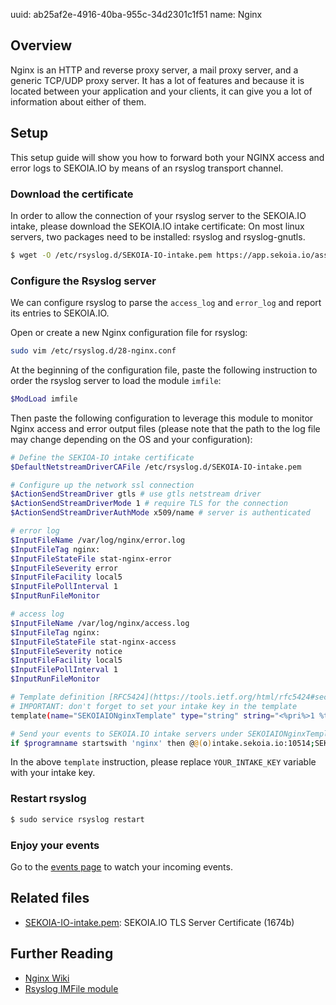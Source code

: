 uuid: ab25af2e-4916-40ba-955c-34d2301c1f51
name: Nginx

## Overview
Nginx is an HTTP and reverse proxy server, a mail proxy server, and a generic TCP/UDP proxy server. It has a lot of features and because it is located between your application and your clients, it can give you a lot of information about either of them.

## Setup
This setup guide will show you how to forward both your NGINX access and error logs to SEKOIA.IO by means of an rsyslog transport channel.

### Download the certificate
In order to allow the connection of your rsyslog server to the SEKOIA.IO intake, please download the SEKOIA.IO intake certificate:
On most linux servers, two packages need to be installed: rsyslog and rsyslog-gnutls.

```bash
$ wget -O /etc/rsyslog.d/SEKOIA-IO-intake.pem https://app.sekoia.io/assets/files/SEKOIA-IO-intake.pem
```

### Configure the Rsyslog server
We can configure rsyslog to parse the `access_log` and `error_log` and report its entries to SEKOIA.IO.

Open or create a new Nginx configuration file for rsyslog:
```bash
sudo vim /etc/rsyslog.d/28-nginx.conf
```

At the beginning of the configuration file,  paste the following instruction to order the rsyslog server to load the module `imfile`:
```bash
$ModLoad imfile
```

Then paste the following configuration to leverage this module to monitor Nginx access and error output files (please note that the path to the log file may change depending on the OS and your configuration):
```bash
# Define the SEKIOA-IO intake certificate
$DefaultNetstreamDriverCAFile /etc/rsyslog.d/SEKOIA-IO-intake.pem

# Configure up the network ssl connection
$ActionSendStreamDriver gtls # use gtls netstream driver
$ActionSendStreamDriverMode 1 # require TLS for the connection
$ActionSendStreamDriverAuthMode x509/name # server is authenticated

# error log
$InputFileName /var/log/nginx/error.log
$InputFileTag nginx:
$InputFileStateFile stat-nginx-error
$InputFileSeverity error
$InputFileFacility local5
$InputFilePollInterval 1
$InputRunFileMonitor

# access log
$InputFileName /var/log/nginx/access.log
$InputFileTag nginx:
$InputFileStateFile stat-nginx-access
$InputFileSeverity notice
$InputFileFacility local5
$InputFilePollInterval 1
$InputRunFileMonitor

# Template definition [RFC5424](https://tools.ietf.org/html/rfc5424#section-7.2.2)
# IMPORTANT: don't forget to set your intake key in the template
template(name="SEKOIAIONginxTemplate" type="string" string="<%pri%>1 %timestamp:::date-rfc3339% %hostname% %app-name% %procid% LOG [SEKOIA@53288 intake_key=\"YOUR_INTAKE_KEY\"] %msg%\n")

# Send your events to SEKOIA.IO intake servers under SEKOIAIONginxTemplate template
if $programname startswith 'nginx' then @@(o)intake.sekoia.io:10514;SEKOIAIONginxTemplate
```

In the above `template` instruction, please replace `YOUR_INTAKE_KEY` variable with your intake key.

### Restart rsyslog

```bash
$ sudo service rsyslog restart
```

### Enjoy your events
Go to the [events page](https://app.sekoia.io/sic/events) to watch your incoming events.


## Related files
- [SEKOIA-IO-intake.pem](https://app.sekoia.io/assets/files/SEKOIA-IO-intake.pem): SEKOIA.IO TLS Server Certificate (1674b)


## Further Reading

- [Nginx Wiki](https://www.nginx.com/resources/wiki/start/)
- [Rsyslog IMFile module](https://www.rsyslog.com/doc/v8-stable/configuration/modules/imfile.html)
